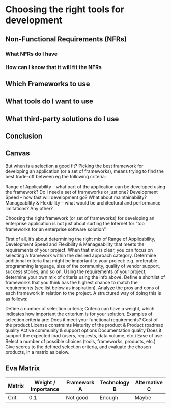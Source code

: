 # Choosing the right tools for development

## Non-Functional Requirements (NFRs)

### What NFRs do I have

### How can I know that it will fit the NFRs

## Which Frameworks to use

## What tools do I want to use

## What third-party solutions do I use

## Conclusion

## Canvas

But when is a selection a good fit? Picking the best framework for developing an application (or a set of frameworks), means trying to find the best trade-off between eg the following criteria:

Range of Applicability – what part of the application can be developed using the framework? Do I need a set of frameworks or just one?
Development Speed – how fast will development go? What about maintainability?
Manageability & Flexibility – what would be architectural and performance limitations? Any other?

Choosing the right framework (or set of frameworks) for developing an enterprise application is not just about surfing the Internet for “top frameworks for an enterprise software solution”.

First of all, it’s about determining the right mix of Range of Applicability, Development Speed and Flexibility & Manageability that meets the requirements of your project.
When that mix is clear, you can focus on selecting a framework within the desired approach category. Determine additional criteria that might be important to your project: e.g. preferable programming language, size of the community, quality of vendor support, success stories, and so on.
Using the requirements of your project, determine your own mix of criteria using the info above. Define a shortlist of frameworks that you think has the highest chance to match the requirements (see list below as inspiration). Analyze the pros and cons of each framework in relation to the project.
A structured way of doing this is as follows:

Define a number of selection criteria; Criteria can have a weight, which indicates how important the criterium is for your solution. Examples of selection criteria are:
Does it meet your functional requirements?
Cost of the product
License constraints
Maturity of the product & Product roadmap quality
Active community & support options
Documentation quality
Does it support the expected load (users, requests, data volume, etc.)
Ease of use
Select a number of possible choices (tools, frameworks, products, etc.)
Give scores to the defined selection criteria, and evaluate the chosen products, in a matrix as below.

## Eva Matrix

| Matrix | Weight / Importance | Framework A | Technology B | Alternative C |
|--------|---------------------|-------------|--------------|---------------|
| Crit   | 0.1                 | Not good    | Enough       | Maybe         |
